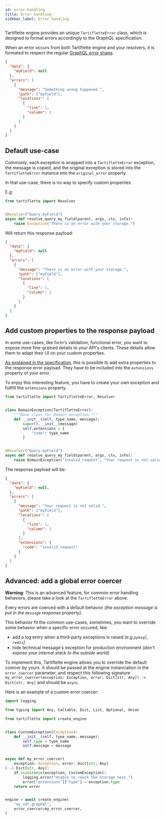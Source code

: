 ```yaml
---
id: error-handling
title: Error handling
sidebar_label: Error handling
---
```


Tartiflette engine provides an unique `TartifletteError` class, which is designed to format errors accordingly to the GraphQL specification.

When an error occurs from both Tartiflette engine and your resolvers, it is formated to respect the regular [GraphQL error shape](https://graphql.github.io/graphql-spec/June2018/#sec-Errors).

```json
{
  "data": {
    "myField": null
  },
  "errors": [
    {
      "message": "Something wrong happened.",
      "path": ["myField"],
      "locations": [
        {
          "line": 1,
          "column": 2
        }
      ]
    }
  ]
}
```

## Default use-case

Commonly, each exception is wrapped into a `TartifletteError` exception, the message is copied, and the original exception is stored into the `TartifletteError` instance into the `original_error` property.

In that use-case, there is no way to specify custom properties.

E.g:
```python
from tartiflette import Resolver


@Resolver("Query.myField")
async def resolve_query_my_field(parent, args, ctx, info):
    raise Exception("There is an error with your storage.")
```

Will return this response payload:
```json
{
  "data": {
    "myField": null
  },
  "errors": [
    {
      "message": "There is an error with your storage.",
      "path": ["myField"],
      "locations": [
        {
          "line": 1,
          "column": 2
        }
      ]
    }
  ]
}
```

## Add custom properties to the response payload

In some use-cases, like form's validation, functional error, you want to expose more fine-grained details to your API's clients. These details allow them to adapt their UI on your custom properties.

[As explained in the specification](https://graphql.github.io/graphql-spec/June2018/#sec-Errors), this is possible to add extra properties to the response error payload. They have to be included into the `extensions` property of your error.

To enjoy this interesting feature, you have to create your own exception and fullfill the `extensions` property.

```python
from tartiflette import TartifletteError, Resolver


class DomainException(TartifletteError):
    """Base class for Domain exception."""
    def __init__(self, type_name, message):
        super().__init__(message)
        self.extensions = {
            "code": type_name
        }


@Resolver("Query.myField")
async def resolve_query_my_field(parent, args, ctx, info):
    raise DomainException("invalid_request", "Your request is not valid.")
```

The response payload will be:
```json
{
  "data": {
    "myField": null,
  },
  "errors": [
    {
      "message": "Your request is not valid.",
      "path": ["myField"],
      "locations": [
        {
          "line": 1,
          "column": 2
        }
      ],
      "extensions": {
        "code": "invalid_request"
      }
    }
  ]
}
```

## Advanced: add a global error coercer

**Warning**: This is an advanced feature, for common error handling behaviors, please take a look at the `TartifletteError` above.

Every errors are coerced with a default behavior _(the exception message is put in the `message` response property)_.

This behavior fit the common use-cases, sometimes, you want to override some behavior when a specific error occured, like:
* add a log entry when a third-party exceptions is raised _(e.g `pymsql`, `redis`)_.
* hide technical message's exception for production environment _(don't expose your internal stack to the outside world)_

To implement this, Tartiflette engine allows you to override the default coercer by yours. It should be passed at the engine instanciation in the `error_coercer` parameter, and respect this following signature `my_error_coercer(exception: Exception, error: Dict[str, Any]) -> Dict[str, Any]` and should be `async`.


Here is an example of a custom error coercer:
```python
import logging

from typing import Any, Callable, Dict, List, Optional, Union

from tartiflette import create_engine


class CustomException(Exception):
    def __init__(self, type_name, message):
        self.type = type_name
        self.message = message


async def my_error_coercer(
    exception: Exception, error: Dict[str, Any]
) -> Dict[str, Any]:
    if isinstance(exception, CustomException):
        logging.error("Unable to reach the Storage host.")
        error["extensions"]["type"] = exception.type
    return error


engine = await create_engine(
    "my_sdl.graphql",
    error_coercer=my_error_coercer,
)
```

